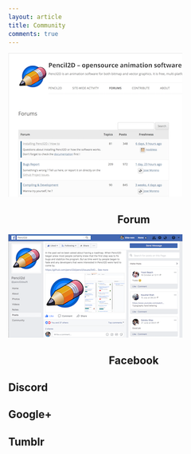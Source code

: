 ```yaml
---
layout: article
title: Community
comments: true
---
```


<div class="tiles">
  <div class="tile">
    <img src="/images/community-forum.png">
    <p>
    <h2 class="post-title" style="text-align:center">Forum</h2>
    </p>
  </div>

  <div class="tile">
  <img src="/images/community-facebook.png">
    <h2 class="post-title" style="text-align:center">Facebook</h2>
  </div>

  <div class="tile">
    <h2 class="post-title">Discord</h2>
  </div>

  <div class="tile">
    <h2 class="post-title">Google+</h2>
  </div>

  <div class="tile">
    <h2 class="post-title">Tumblr</h2>
  </div>

</div>
<div style="clear:both"></div>